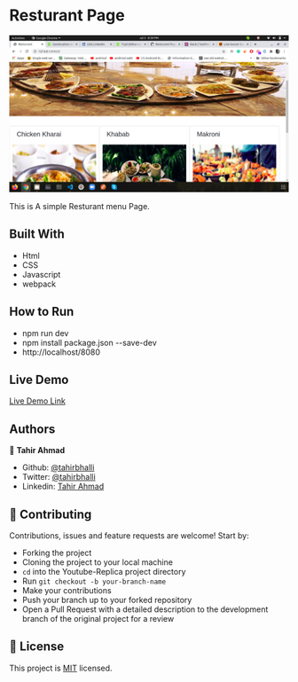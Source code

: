 # Resturant Page

![image](./cover.png)

This is A simple Resturant menu Page.

## Built With

- Html
- CSS
- Javascript
- webpack

## How to Run
- npm run dev
- npm install package.json --save-dev
- http://localhost/8080

## Live Demo

[Live Demo Link](https://rawcdn.githack.com/Tahirbhalli/Resturant-page/62e3fda7499e2a2a7bc306d10aa8c6c1ceecf4d2/dist/index.html)


## Authors

👤 **Tahir Ahmad**

- Github: [@tahirbhalli](https://github.com/tahirbhalli/)
- Twitter: [@tahirbhalli](https://twitter.com/tahirbhalli)
- Linkedin: [Tahir Ahmad](https://www.linkedin.com/in/tahirahmad16/)

## 🤝 Contributing

Contributions, issues and feature requests are welcome! Start by:
* Forking the project
* Cloning the project to your local machine
* `cd` into the Youtube-Replica project directory
* Run `git checkout -b your-branch-name`
* Make your contributions
* Push your branch up to your forked repository
* Open a Pull Request with a detailed description to the development branch of the original project for a review

## 📝 License

This project is [MIT](https://opensource.org/licenses/MIT) licensed.
